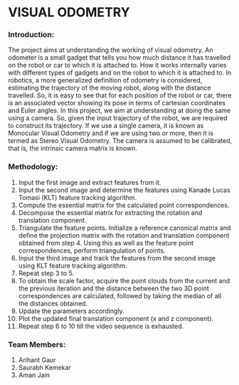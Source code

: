 # VISUAL ODOMETRY

### Introduction:
The project aims at understanding the working of visual odometry. An odometer is a small gadget that tells you how much distance it has travelled on the robot or car to which it is attached to. How it works internally varies with different types of gadgets and on the robot to which it is attached to. In robotics, a more generalized definition of odometry is considered, estimating the trajectory of the moving robot, along with the distance travelled. So, it is easy to see that for each position of the robot or car, there is an associated vector showing its pose in terms of cartesian coordinates and Euler angles. In this project, we aim at understanding at doing the same using a camera. So, given the input trajectory of the robot, we are required to construct its trajectory. If we use a single camera, it is known as Monocular Visual Odometry and if we are using two or more, then it is termed as Stereo Visual Odometry. The camera is assumed to be calibrated, that is, the intrinsic camera matrix is known.

### Methodology:
1. Input the first image and extract features from it.
2. Input the second image and determine the features using Kanade Lucas Tomasi (KLT) feature tracking algorithm.
3. Compute the essential matrix for the calculated point correspondences. 
4. Decompose the essential matrix for extracting the rotation and translation component.
5. Triangulate the feature points. Initialize a reference canonical matrix and define the projection matrix with the rotation and translation component obtained from step 4. Using this as well as the feature point correspondences, perform triangulation of points. 
6. Input the third image and track the features from the second image using KLT feature tracking algorithm.
7. Repeat step 3 to 5. 
8. To obtain the scale factor, acquire the point clouds from the current and the previous iteration and the distance between the two 3D point correspondences are calculated, followed by taking the median of all the distances obtained. 
9. Update the parameters accordingly. 
10. Plot the updated final translation component (x and z component).
11. Repeat step 6 to 10 till the video sequence is exhausted.

### Team Members:

1. Arihant Gaur
2. Saurabh Kemekar
3. Aman Jain
